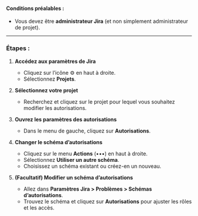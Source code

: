 #### Conditions préalables :
- Vous devez être **administrateur Jira** (et non simplement administrateur de projet).

---

### Étapes :

1. **Accédez aux paramètres de Jira**  
   - Cliquez sur l’icône ⚙️ en haut à droite.  
   - Sélectionnez **Projets**.

2. **Sélectionnez votre projet**  
   - Recherchez et cliquez sur le projet pour lequel vous souhaitez modifier les autorisations.

3. **Ouvrez les paramètres des autorisations**  
   - Dans le menu de gauche, cliquez sur **Autorisations**.

4. **Changer le schéma d’autorisations**  
   - Cliquez sur le menu **Actions** (•••) en haut à droite.  
   - Sélectionnez **Utiliser un autre schéma**.  
   - Choisissez un schéma existant ou créez-en un nouveau.

5. **(Facultatif) Modifier un schéma d’autorisations**  
   - Allez dans **Paramètres Jira > Problèmes > Schémas d’autorisations**.  
   - Trouvez le schéma et cliquez sur **Autorisations** pour ajuster les rôles et les accès.

